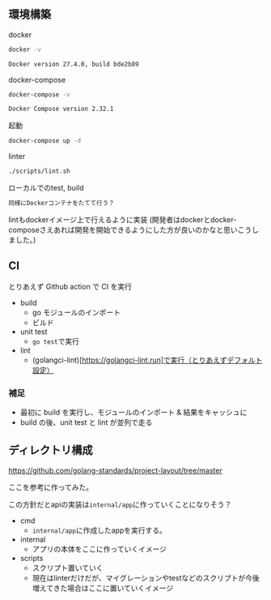 ## 環境構築

docker

```sh
docker -v

Docker version 27.4.0, build bde2b89
```

docker-compose

```sh
docker-compose -v

Docker Compose version 2.32.1
```

起動

```sh
docker-compose up -d
```

linter 

```sh
./scripts/lint.sh
```

ローカルでのtest, build
```sh
同様にDockerコンテナをたてて行う？
```

lintもdockerイメージ上で行えるように実装
(開発者はdockerとdocker-composeさえあれば開発を開始できるようにした方が良いのかなと思いこうしました。)

## CI

とりあえず Github action で CI を実行

- build
  - go モジュールのインポート
  - ビルド
- unit test
  - `go test`で実行
- lint
  - (golangci-lint)[https://golangci-lint.run]で実行（とりあえずデフォルト設定）

### 補足

- 最初に build を実行し、モジュールのインポート & 結果をキャッシュに
- build の後、unit test と lint が並列で走る

## ディレクトリ構成

https://github.com/golang-standards/project-layout/tree/master

ここを参考に作ってみた。

この方針だとapiの実装は`internal/app`に作っていくことになりそう？

- cmd
  - `internal/app`に作成したappを実行する。
- internal
  - アプリの本体をここに作っていくイメージ
- scripts
  - スクリプト置いていく
  - 現在はlinterだけだが、マイグレーションやtestなどのスクリプトが今後増えてきた場合はここに置いていくイメージ